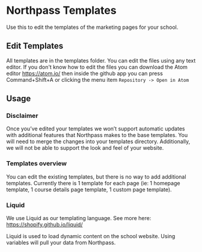 # Northpass Templates

Use this to edit the templates of the marketing pages for your school.

## Edit Templates

All templates are in the templates folder. You can edit the files using any text editor.
If you don't know how to edit the files you can download the Atom editor https://atom.io/
then inside the github app you can press Command+Shift+A or clicking the menu item `Repository -> Open in Atom`

## Usage

### Disclaimer

Once you’ve edited your templates we won’t support automatic updates with additional features that Northpass makes to the base templates. You will need to merge the changes into your templates directory.  Additionally, we will not be able to support the look and feel of your website.

### Templates overview

You can edit the existing templates, but there is no way to add additional
templates.  Currently there is 1 template for each page
(ie: 1 homepage template, 1 course details page template, 1 custom page template).

### Liquid

We use Liquid as our templating language. See more here: https://shopify.github.io/liquid/

Liquid is used to load dynamic content on the school website. Using variables will pull your data from Northpass.
